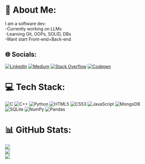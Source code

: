 # 💫 About Me:
I am a software dev:<br>-Currently working on LLMs<br>-Learning Git, OOPs, SOLID, DBs<br>-Want start Front-end+Back-end<br>


## 🌐 Socials:
[![LinkedIn](https://img.shields.io/badge/LinkedIn-%230077B5.svg?logo=linkedin&logoColor=white)](https://linkedin.com/in/ssaintx) [![Medium](https://img.shields.io/badge/Medium-12100E?logo=medium&logoColor=white)](https://medium.com/@@ssaintx) [![Stack Overflow](https://img.shields.io/badge/-Stackoverflow-FE7A16?logo=stack-overflow&logoColor=white)](https://stackoverflow.com/users/22857896) [![Codepen](https://img.shields.io/badge/Codepen-000000?style=for-the-badge&logo=codepen&logoColor=white)](https://codepen.io/@ssaintx) 

# 💻 Tech Stack:
![C](https://img.shields.io/badge/c-%2300599C.svg?style=flat&logo=c&logoColor=white) ![C++](https://img.shields.io/badge/c++-%2300599C.svg?style=flat&logo=c%2B%2B&logoColor=white) ![Python](https://img.shields.io/badge/python-3670A0?style=flat&logo=python&logoColor=ffdd54) ![HTML5](https://img.shields.io/badge/html5-%23E34F26.svg?style=flat&logo=html5&logoColor=white) ![CSS3](https://img.shields.io/badge/css3-%231572B6.svg?style=flat&logo=css3&logoColor=white) ![JavaScript](https://img.shields.io/badge/javascript-%23323330.svg?style=flat&logo=javascript&logoColor=%23F7DF1E) ![MongoDB](https://img.shields.io/badge/MongoDB-%234ea94b.svg?style=flat&logo=mongodb&logoColor=white) ![SQLite](https://img.shields.io/badge/sqlite-%2307405e.svg?style=flat&logo=sqlite&logoColor=white) ![NumPy](https://img.shields.io/badge/numpy-%23013243.svg?style=flat&logo=numpy&logoColor=white) ![Pandas](https://img.shields.io/badge/pandas-%23150458.svg?style=flat&logo=pandas&logoColor=white)
# 📊 GitHub Stats:
![](https://github-readme-stats.vercel.app/api?username=ssaintx&theme=swift&hide_border=true&include_all_commits=false&count_private=false)<br/>
![](https://github-readme-streak-stats.herokuapp.com/?user=ssaintx&theme=swift&hide_border=true)<br/>
![](https://github-readme-stats.vercel.app/api/top-langs/?username=ssaintx&theme=swift&hide_border=true&include_all_commits=false&count_private=false&layout=compact)

<!-- Proudly created with GPRM ( https://gprm.itsvg.in ) -->
